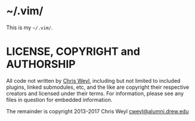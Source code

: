 # ~/.vim/

This is my `~/.vim/`.

# LICENSE, COPYRIGHT and AUTHORSHIP

All code not written by [Chris Weyl](/RsrchBoy), including but not limited to
included plugins, linked submodules, etc, and the like are copyright their
respective creators and licensed under their terms.  For information, please
see any files in question for embedded information.

The remainder is copyright 2013-2017 Chris Weyl <cweyl@alumni.drew.edu>
